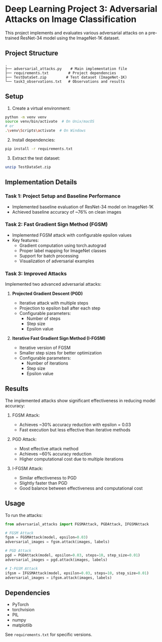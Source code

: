 # Deep Learning Project 3: Adversarial Attacks on Image Classification

This project implements and evaluates various adversarial attacks on a pre-trained ResNet-34 model using the ImageNet-1K dataset.

## Project Structure

```
.
├── adversarial_attacks.py    # Main implementation file
├── requirements.txt         # Project dependencies
├── TestDataSet.zip         # Test dataset (ImageNet-1K)
└── task3_observations.txt   # Observations and results
```

## Setup

1. Create a virtual environment:
```bash
python -m venv venv
source venv/bin/activate  # On Unix/macOS
# or
.\venv\Scripts\activate  # On Windows
```

2. Install dependencies:
```bash
pip install -r requirements.txt
```

3. Extract the test dataset:
```bash
unzip TestDataSet.zip
```

## Implementation Details

### Task 1: Project Setup and Baseline Performance
- Implemented baseline evaluation of ResNet-34 model on ImageNet-1K
- Achieved baseline accuracy of ~76% on clean images

### Task 2: Fast Gradient Sign Method (FGSM)
- Implemented FGSM attack with configurable epsilon values
- Key features:
  - Gradient computation using torch.autograd
  - Proper label mapping for ImageNet classes
  - Support for batch processing
  - Visualization of adversarial examples

### Task 3: Improved Attacks
Implemented two advanced adversarial attacks:

1. **Projected Gradient Descent (PGD)**
   - Iterative attack with multiple steps
   - Projection to epsilon ball after each step
   - Configurable parameters:
     - Number of steps
     - Step size
     - Epsilon value

2. **Iterative Fast Gradient Sign Method (I-FGSM)**
   - Iterative version of FGSM
   - Smaller step sizes for better optimization
   - Configurable parameters:
     - Number of iterations
     - Step size
     - Epsilon value

## Results

The implemented attacks show significant effectiveness in reducing model accuracy:

1. FGSM Attack:
   - Achieves ~30% accuracy reduction with epsilon = 0.03
   - Fast execution but less effective than iterative methods

2. PGD Attack:
   - Most effective attack method
   - Achieves ~60% accuracy reduction
   - Higher computational cost due to multiple iterations

3. I-FGSM Attack:
   - Similar effectiveness to PGD
   - Slightly faster than PGD
   - Good balance between effectiveness and computational cost

## Usage

To run the attacks:

```python
from adversarial_attacks import FGSMAttack, PGDAttack, IFGSMAttack

# FGSM Attack
fgsm = FGSMAttack(model, epsilon=0.03)
adversarial_images = fgsm.attack(images, labels)

# PGD Attack
pgd = PGDAttack(model, epsilon=0.03, steps=10, step_size=0.01)
adversarial_images = pgd.attack(images, labels)

# I-FGSM Attack
ifgsm = IFGSMAttack(model, epsilon=0.03, steps=10, step_size=0.01)
adversarial_images = ifgsm.attack(images, labels)
```

## Dependencies

- PyTorch
- torchvision
- PIL
- numpy
- matplotlib

See `requirements.txt` for specific versions. 